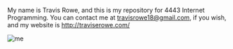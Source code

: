 My name is Travis Rowe, and this is my repository for 4443 Internet Programming. 
You can contact me at travisrowe18@gmail.com, if you wish, and my website is http://traviserowe.com/

![me](https://user-images.githubusercontent.com/16871392/29852944-845a3e9c-8d02-11e7-97ee-6ebdd15a8518.jpg)
